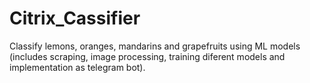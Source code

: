 # Citrix_Cassifier
Classify lemons, oranges, mandarins and grapefruits using ML models (includes scraping, image processing, training diferent models and implementation as telegram bot). 
